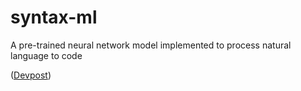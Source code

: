# syntax-ml
A pre-trained neural network model implemented to process natural language to code

([Devpost](https://devpost.com/software/syntaxml))
